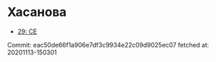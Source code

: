 # Хасанова
- [29: CE](29.md)

Commit: eac50de66f1a906e7df3c9934e22c09d9025ec07
 fetched at: 20201113-150301

